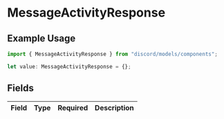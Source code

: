 # MessageActivityResponse

## Example Usage

```typescript
import { MessageActivityResponse } from "discord/models/components";

let value: MessageActivityResponse = {};
```

## Fields

| Field       | Type        | Required    | Description |
| ----------- | ----------- | ----------- | ----------- |
